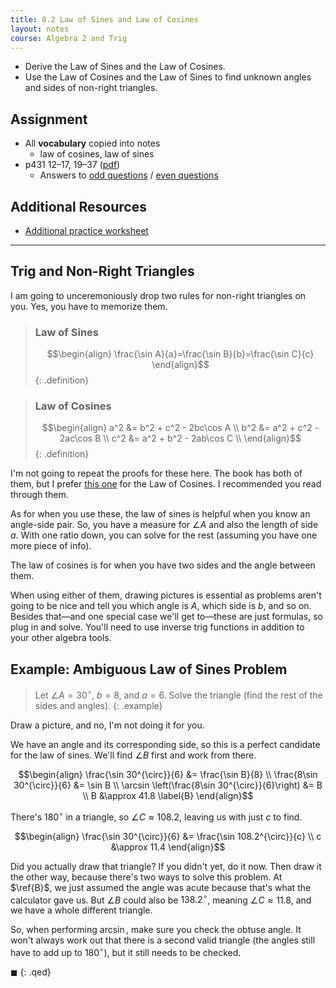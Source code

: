 ```yaml
---
title: 8.2 Law of Sines and Law of Cosines
layout: notes
course: Algebra 2 and Trig
---
```


- Derive the Law of Sines and the Law of Cosines.
- Use the Law of Cosines and the Law of Sines to find unknown angles and sides of non-right triangles.

## Assignment

- All **vocabulary** copied into notes
  - law of cosines, law of sines
- p431 12–17, 19–37 ([pdf](./pdf/alg2-practice-0802.pdf))
  - Answers to [odd questions](../misc/alg2-odd-answers.pdf) / [even questions](../misc/alg2-even-answers.pdf)

## Additional Resources

- [Additional practice worksheet](./pdf/alg2-add-practice-0802.pdf)

---

## Trig and Non-Right Triangles

I am going to unceremoniously drop two rules for non-right triangles on you. Yes, you have to memorize them.

> ### Law of Sines
>
> $$\begin{align}
> \frac{\sin A}{a}=\frac{\sin B}{b}=\frac{\sin C}{c}
> \end{align}$$
{: .definition}

> ### Law of Cosines
>
> $$\begin{align}
> a^2 &= b^2 + c^2 - 2bc\cos A \\
> b^2 &= a^2 + c^2 - 2ac\cos B \\
> c^2 &= a^2 + b^2 - 2ab\cos C \\
> \end{align}$$
{: .definition}

I'm not going to repeat the proofs for these here. The book has both of them, but I prefer [this one](https://math.libretexts.org/Bookshelves/Precalculus/Elementary_Trigonometry_(Corral)/02%3A_General_Triangles/2.02%3A_The_Law_of_Cosines) for the Law of Cosines. I recommended you read through them.

As for when you use these, the law of sines is helpful when you know an angle-side pair. So, you have a measure for $\angle A$ and also the length of side $a$. With one ratio down, you can solve for the rest (assuming you have one more piece of info).

The law of cosines is for when you have two sides and the angle between them.

When using either of them, drawing pictures is essential as problems aren't going to be nice and tell you which angle is $A$, which side is $b$, and so on. Besides that—and one special case we'll get to—these are just formulas, so plug in and solve. You'll need to use inverse trig functions in addition to your other algebra tools.

## Example: Ambiguous Law of Sines Problem

> Let $\angle A=30^{\circ}$, $b=8$, and $a=6$. Solve the triangle (find the rest of the sides and angles).
{: .example}

Draw a picture, and no, I'm not doing it for you.

We have an angle and its corresponding side, so this is a perfect candidate for the law of sines. We'll find $\angle B$ first and work from there.

$$\begin{align}
\frac{\sin 30^{\circ}}{6} &= \frac{\sin B}{8} \\
\frac{8\sin 30^{\circ}}{6} &= \sin B \\
\arcsin \left(\frac{8\sin 30^{\circ}}{6}\right) &= B \\
B &\approx 41.8 \label{B}
\end{align}$$

There's $180^{\circ}$ in a triangle, so $\angle C\approx 108.2$, leaving us with just $c$ to find.

$$\begin{align}
\frac{\sin 30^{\circ}}{6} &= \frac{\sin 108.2^{\circ}}{c} \\
c &\approx 11.4
\end{align}$$

Did you actually draw that triangle? If you didn't yet, do it now. Then draw it the other way, because there's two ways to solve this problem. At $\ref{B}$, we just assumed the angle was acute because that's what the calculator gave us. But $\angle B$ could also be $138.2^{\circ}$, meaning $\angle C \approx 11.8$, and we have a whole different triangle.

So, when performing $\arcsin$, make sure you check the obtuse angle. It won't always work out that there is a second valid triangle (the angles still have to add up to $180^{\circ}$), but it still needs to be checked.

$\blacksquare$
{: .qed}
